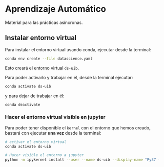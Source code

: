 # Aprendizaje Automático

Material para las prácticas asíncronas.

## Instalar entorno virtual

Para instalar el entorno virtual usando conda, ejecutar desde la terminal:

```bash
conda env create --file datascience.yaml
```

Esto creará el entorno virtual `ds-uib`. 

Para poder activarlo y trabajar en él, desde la terminal ejecutar:

```bash
conda activate ds-uib
```

y para dejar de trabajar en él:

```bash
conda deactivate
```

### Hacer el entorno virtual visible en jupyter

Para poder tener disponible el `kernel` con el entorno que hemos creado, bastará con ejecutar **una vez** desde la terminal:

```bash
# activar el entorno virtual
conda activate ds-uib

# Hacer visible el entorno a jupyter
python -m ipykernel install --user --name ds-uib --display-name "Py37 (ds-uib)"
```




